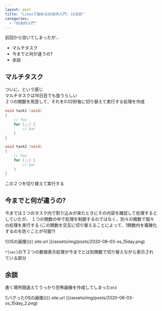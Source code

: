 ```yaml
---
layout: post
title: "Linuxで始めるOS自作入門: 15日目"
categories:
  - "OS自作入門"
---
```


前回から空いてしまったが...
- マルチタスク
- 今までと何が違うの?
- 余談

## マルチタスク
ついに、という感じ  
マルチタスクは16日目でも扱うらしい  
２つの関数を用意して、それを0.02秒毎に切り替えて実行する処理を作成
```c
void task1 (void)
{
    // foo
    for (;;) {
        // bar
    }
}

void task2 (void)
{
    // foo
    for (;;) {
        // bar
    }
}
```
この２つを切り替えて実行する

## 今までと何が違うの?
今までは１つのタスク内で割り込みが来たときにその内容を確認して処理するとしていたが、
１つの関数の中で処理を制御するのではなく、別々の関数で個々の処理を実行する
(この関数を交互に切り替えることによって、1関数内を複雑化するのを防ぐことが可能?)

![OSの画像]({{ site.url }}/assets/img/posts/2020-08-03-os_15day.png)

`*[sec]`の下２つの数値表示処理が今までとは別関数で切り替えながら表示されている部分

## 余談
書く場所間違えてうっかり恐怖画像を作成してしまったorz

![バグったOSの画像]({{ site.url }}/assets/img/posts/2020-08-03-os_15day_2.png)

